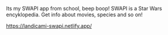 Its my SWAPI app from school, beep boop! SWAPI is a Star Wars encyklopedia. Get info about movies, species and so on!

https://landicami-swapi.netlify.app/
